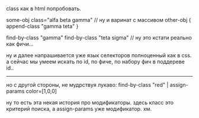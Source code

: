 class как в html попробовать.

some-obj class="alfa beta gamma"
// ну и варинат с массивом
other-obj {
  append-class "gamma teta"
}

find-by-class "gamma"
find-by-class "teta sigma"
// ну это кстати реально как фичи...

ну и далее напрашивается уже язык селекторов полноценный как в css.
а сейчас мы умеем искать по id, по фиче, по набору фич в поддереве id..

---
но с другой стороны, не мудрствуя лукаво:
find-by-class "red" | assign-params color=[1,0,0]

ну то есть эта некая история про модификаторы.
здесь класс это критерий поиска,
а assign-params уже модификатор.
хм.